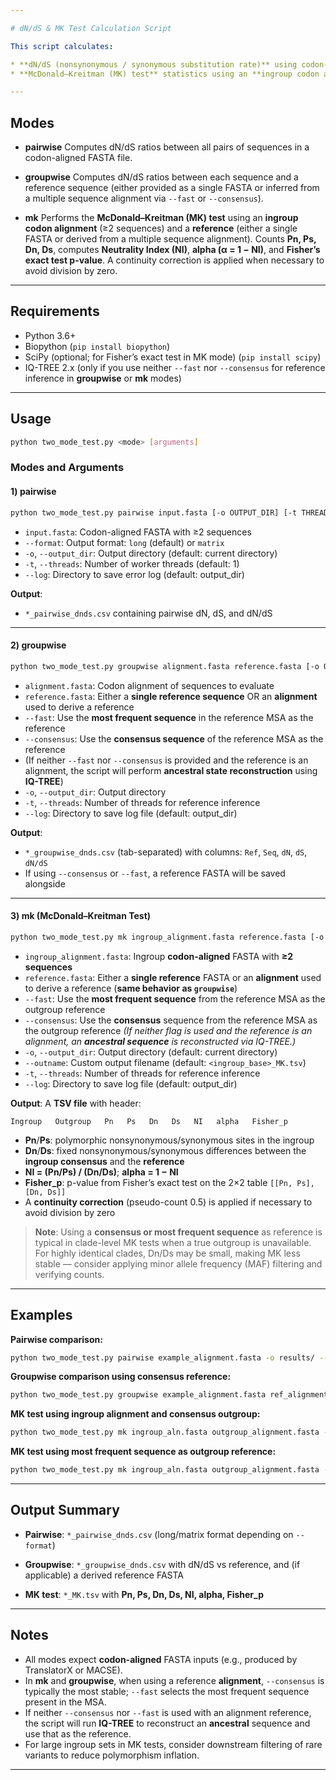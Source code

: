 ```yaml
---

# dN/dS & MK Test Calculation Script

This script calculates:

* **dN/dS (nonsynonymous / synonymous substitution rate)** using codon-aligned FASTA files in **pairwise** and **groupwise** modes; and
* **McDonald–Kreitman (MK) test** statistics using an **ingroup codon alignment** and a **reference** (either a single sequence or a consensus from an alignment).

---
```


## Modes

* **pairwise**
  Computes dN/dS ratios between all pairs of sequences in a codon-aligned FASTA file.

* **groupwise**
  Computes dN/dS ratios between each sequence and a reference sequence (either provided as a single FASTA or inferred from a multiple sequence alignment via `--fast` or `--consensus`).

* **mk**
  Performs the **McDonald–Kreitman (MK) test** using an **ingroup codon alignment** (≥2 sequences) and a **reference** (either a single FASTA or derived from a multiple sequence alignment). Counts **Pn, Ps, Dn, Ds**, computes **Neutrality Index (NI)**, **alpha (α = 1 − NI)**, and **Fisher’s exact test p-value**. A continuity correction is applied when necessary to avoid division by zero.

---

## Requirements

* Python 3.6+
* Biopython (`pip install biopython`)
* SciPy (optional; for Fisher’s exact test in MK mode) (`pip install scipy`)
* IQ-TREE 2.x (only if you use neither `--fast` nor `--consensus` for reference inference in **groupwise** or **mk** modes)

---

## Usage

```bash
python two_mode_test.py <mode> [arguments]
```

### Modes and Arguments

#### 1) **pairwise**

```bash
python two_mode_test.py pairwise input.fasta [-o OUTPUT_DIR] [-t THREADS] [--format FORMAT] [--log LOG_DIR]
```

* `input.fasta`: Codon-aligned FASTA with ≥2 sequences
* `--format`: Output format: `long` (default) or `matrix`
* `-o`, `--output_dir`: Output directory (default: current directory)
* `-t`, `--threads`: Number of worker threads (default: 1)
* `--log`: Directory to save error log (default: output_dir)

**Output**:

* `*_pairwise_dnds.csv` containing pairwise dN, dS, and dN/dS

---

#### 2) **groupwise**

```bash
python two_mode_test.py groupwise alignment.fasta reference.fasta [-o OUTPUT_DIR] [-t THREADS] [--fast | --consensus] [--log LOG_DIR]
```

* `alignment.fasta`: Codon alignment of sequences to evaluate
* `reference.fasta`: Either a **single reference sequence** OR an **alignment** used to derive a reference
* `--fast`: Use the **most frequent sequence** in the reference MSA as the reference
* `--consensus`: Use the **consensus sequence** of the reference MSA as the reference
* (If neither `--fast` nor `--consensus` is provided and the reference is an alignment, the script will perform **ancestral state reconstruction** using **IQ-TREE**)
* `-o`, `--output_dir`: Output directory
* `-t`, `--threads`: Number of threads for reference inference
* `--log`: Directory to save log file (default: output_dir)

**Output**:

* `*_groupwise_dnds.csv` (tab-separated) with columns: `Ref`, `Seq`, `dN`, `dS`, `dN/dS`
* If using `--consensus` or `--fast`, a reference FASTA will be saved alongside

---

#### 3) **mk** (McDonald–Kreitman Test)

```bash
python two_mode_test.py mk ingroup_alignment.fasta reference.fasta [-o OUTPUT_DIR] [-t THREADS] [--fast | --consensus] [--outname OUT.tsv] [--log LOG_DIR]
```

* `ingroup_alignment.fasta`: Ingroup **codon-aligned** FASTA with **≥2 sequences**
* `reference.fasta`: Either a **single reference** FASTA or an **alignment** used to derive a reference (**same behavior as `groupwise`**)
* `--fast`: Use the **most frequent sequence** from the reference MSA as the outgroup reference
* `--consensus`: Use the **consensus** sequence from the reference MSA as the outgroup reference
  *(If neither flag is used and the reference is an alignment, an **ancestral sequence** is reconstructed via IQ-TREE.)*
* `-o`, `--output_dir`: Output directory (default: current directory)
* `--outname`: Custom output filename (default: `<ingroup_base>_MK.tsv`)
* `-t`, `--threads`: Number of threads for reference inference
* `--log`: Directory to save log file (default: output_dir)

**Output**:
A **TSV file** with header:

```
Ingroup   Outgroup   Pn   Ps   Dn   Ds   NI   alpha   Fisher_p
```

* **Pn**/**Ps**: polymorphic nonsynonymous/synonymous sites in the ingroup
* **Dn**/**Ds**: fixed nonsynonymous/synonymous differences between the **ingroup consensus** and the **reference**
* **NI = (Pn/Ps) / (Dn/Ds)**; **alpha = 1 − NI**
* **Fisher_p**: p-value from Fisher’s exact test on the 2×2 table `[[Pn, Ps], [Dn, Ds]]`
* A **continuity correction** (pseudo-count 0.5) is applied if necessary to avoid division by zero

> **Note**: Using a **consensus or most frequent sequence** as reference is typical in clade-level MK tests when a true outgroup is unavailable. For highly identical clades, Dn/Ds may be small, making MK less stable — consider applying minor allele frequency (MAF) filtering and verifying counts.

---

## Examples

**Pairwise comparison:**

```bash
python two_mode_test.py pairwise example_alignment.fasta -o results/ --format long
```

**Groupwise comparison using consensus reference:**

```bash
python two_mode_test.py groupwise example_alignment.fasta ref_alignment.fasta -o results/ --consensus
```

**MK test using ingroup alignment and consensus outgroup:**

```bash
python two_mode_test.py mk ingroup_aln.fasta outgroup_alignment.fasta -o results/ --consensus
```

**MK test using most frequent sequence as outgroup reference:**

```bash
python two_mode_test.py mk ingroup_aln.fasta outgroup_alignment.fasta -o results/ --fast
```

---

## Output Summary

* **Pairwise**:
  `*_pairwise_dnds.csv` (long/matrix format depending on `--format`)

* **Groupwise**:
  `*_groupwise_dnds.csv` with dN/dS vs reference, and (if applicable) a derived reference FASTA

* **MK test**:
  `*_MK.tsv` with **Pn, Ps, Dn, Ds, NI, alpha, Fisher_p**

---

## Notes

* All modes expect **codon-aligned** FASTA inputs (e.g., produced by TranslatorX or MACSE).
* In **mk** and **groupwise**, when using a reference **alignment**, `--consensus` is typically the most stable; `--fast` selects the most frequent sequence present in the MSA.
* If neither `--consensus` nor `--fast` is used with an alignment reference, the script will run **IQ-TREE** to reconstruct an **ancestral** sequence and use that as the reference.
* For large ingroup sets in MK tests, consider downstream filtering of rare variants to reduce polymorphism inflation.

---
